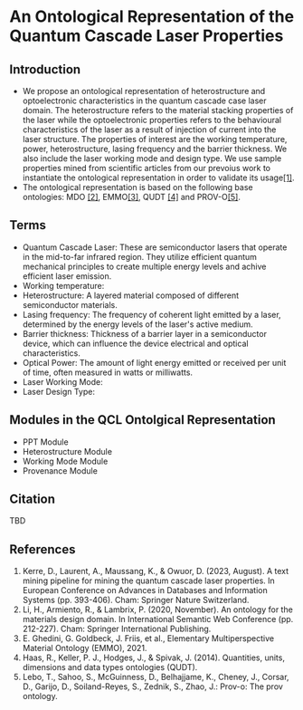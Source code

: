 # An Ontological Representation of the Quantum Cascade Laser Properties
## Introduction
* We propose an ontological representation of heterostructure and optoelectronic characteristics in the quantum cascade case laser domain. The heterostructure refers to the material stacking properties of the laser while the optoelectronic properties refers to the behavioural characteristics of the laser as a result of injection of current into the laser structure. The properties of interest are the working temperature, power, heterostructure, lasing frequency and the barrier thickness. We also include the laser working mode and design type. 
We use sample properties mined from scientific articles from our prevoius work to instantiate the ontological representation in order to validate its usage[[1]](https://doi.org/10.1007/978-3-031-42941-5_34).
* The ontological representation is based on the following base ontologies: MDO [[2]](https://doi.org/10.1007/978-3-030-62466-8_14), EMMO[[3]](https://github.com/emmorepo/410EMMO), QUDT [[4]](http://qudt.org/) and PROV-O[[5]](https://www.w3.org/TR/prov-o/%20(2013)).
## Terms
* Quantum Cascade Laser: These are semiconductor lasers that operate in the mid-to-far infrared region. They utilize efficient quantum mechanical principles to create multiple energy levels and achive efficient laser emission.
* Working temperature:
* Heterostructure: A layered material composed of different semiconductor materials.
* Lasing frequency: The frequency of coherent light emitted by a laser, determined by the energy levels of the laser's active medium.
* Barrier thickness: Thickness of a barrier layer in a semiconductor device, which can influence the device electrical and optical characteristics.
* Optical Power: The amount of light energy emitted or received per unit of time, often measured in watts or milliwatts.
* Laser Working Mode:
* Laser Design Type:
## Modules in the QCL Ontolgical Representation
* PPT Module
* Heterostructure Module
* Working Mode Module
* Provenance Module
## Citation
TBD
## References
1. Kerre, D., Laurent, A., Maussang, K., & Owuor, D. (2023, August). A text mining pipeline for mining the quantum cascade laser properties. In European Conference on Advances in Databases and Information Systems (pp. 393-406). Cham: Springer Nature Switzerland.
2. Li, H., Armiento, R., & Lambrix, P. (2020, November). An ontology for the materials design domain. In International Semantic Web Conference (pp. 212-227). Cham: Springer International Publishing.
3. E. Ghedini, G. Goldbeck, J. Friis, et al., Elementary Multiperspective Material Ontology
(EMMO), 2021.
4. Haas, R., Keller, P. J., Hodges, J., & Spivak, J. (2014). Quantities, units, dimensions and data
types ontologies (QUDT).
5. Lebo, T., Sahoo, S., McGuinness, D., Belhajjame, K., Cheney, J., Corsar, D., Garijo, D.,
Soiland-Reyes, S., Zednik, S., Zhao, J.: Prov-o: The prov ontology.


  
